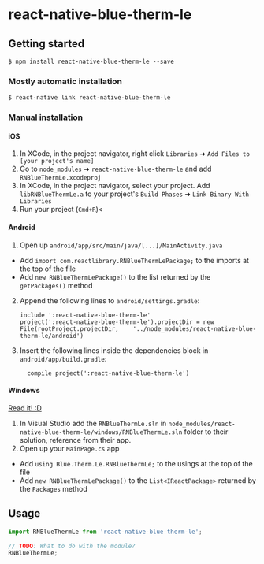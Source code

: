 
# react-native-blue-therm-le

## Getting started

`$ npm install react-native-blue-therm-le --save`

### Mostly automatic installation

`$ react-native link react-native-blue-therm-le`

### Manual installation


#### iOS

1. In XCode, in the project navigator, right click `Libraries` ➜ `Add Files to [your project's name]`
2. Go to `node_modules` ➜ `react-native-blue-therm-le` and add `RNBlueThermLe.xcodeproj`
3. In XCode, in the project navigator, select your project. Add `libRNBlueThermLe.a` to your project's `Build Phases` ➜ `Link Binary With Libraries`
4. Run your project (`Cmd+R`)<

#### Android

1. Open up `android/app/src/main/java/[...]/MainActivity.java`
  - Add `import com.reactlibrary.RNBlueThermLePackage;` to the imports at the top of the file
  - Add `new RNBlueThermLePackage()` to the list returned by the `getPackages()` method
2. Append the following lines to `android/settings.gradle`:
  	```
  	include ':react-native-blue-therm-le'
  	project(':react-native-blue-therm-le').projectDir = new File(rootProject.projectDir, 	'../node_modules/react-native-blue-therm-le/android')
  	```
3. Insert the following lines inside the dependencies block in `android/app/build.gradle`:
  	```
      compile project(':react-native-blue-therm-le')
  	```

#### Windows
[Read it! :D](https://github.com/ReactWindows/react-native)

1. In Visual Studio add the `RNBlueThermLe.sln` in `node_modules/react-native-blue-therm-le/windows/RNBlueThermLe.sln` folder to their solution, reference from their app.
2. Open up your `MainPage.cs` app
  - Add `using Blue.Therm.Le.RNBlueThermLe;` to the usings at the top of the file
  - Add `new RNBlueThermLePackage()` to the `List<IReactPackage>` returned by the `Packages` method


## Usage
```javascript
import RNBlueThermLe from 'react-native-blue-therm-le';

// TODO: What to do with the module?
RNBlueThermLe;
```
  